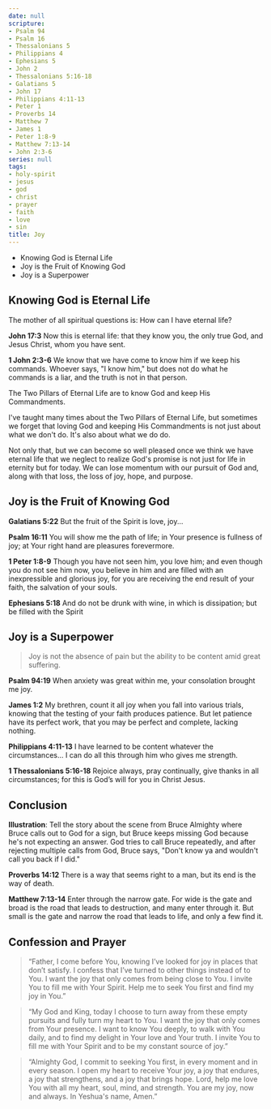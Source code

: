 ```yaml
---
date: null
scripture:
- Psalm 94
- Psalm 16
- Thessalonians 5
- Philippians 4
- Ephesians 5
- John 2
- Thessalonians 5:16-18
- Galatians 5
- John 17
- Philippians 4:11-13
- Peter 1
- Proverbs 14
- Matthew 7
- James 1
- Peter 1:8-9
- Matthew 7:13-14
- John 2:3-6
series: null
tags:
- holy-spirit
- jesus
- god
- christ
- prayer
- faith
- love
- sin
title: Joy
---
```




- Knowing God is Eternal Life
- Joy is the Fruit of Knowing God
- Joy is a Superpower

## Knowing God is Eternal Life

The mother of all spiritual questions is: How can I have eternal life?

**John 17:3**
Now this is eternal life: that they know you, the only true God, and Jesus Christ, whom you have sent.

**1 John 2:3-6**
We know that we have come to know him if we keep his commands. Whoever says, "I know him," but does not do what he commands is a liar, and the truth is not in that person.

The Two Pillars of Eternal Life are to know God and keep His Commandments.

I've taught many times about the Two Pillars of Eternal Life, but sometimes we forget that loving God and keeping His Commandments is not just about what we don't do. It's also about what we do do.

Not only that, but we can become so well pleased once we think we have eternal life that we neglect to realize God's promise is not just for life in eternity but for today. We can lose momentum with our pursuit of God and, along with that loss, the loss of joy, hope, and purpose.

## Joy is the Fruit of Knowing God

**Galatians 5:22**
But the fruit of the Spirit is love, joy...

**Psalm 16:11**
You will show me the path of life; in Your presence is fullness of joy; at Your right hand are pleasures forevermore.

**1 Peter 1:8-9**
Though you have not seen him, you love him; and even though you do not see him now, you believe in him and are filled with an inexpressible and glorious joy, for you are receiving the end result of your faith, the salvation of your souls.

**Ephesians 5:18**
And do not be drunk with wine, in which is dissipation; but be filled with the Spirit

## Joy is a Superpower

> Joy is not the absence of pain but the ability to be content amid great suffering. 

**Psalm 94:19**
When anxiety was great within me, your consolation brought me joy.

**James 1:2**
My brethren, count it all joy when you fall into various trials, knowing that the testing of your faith produces patience. But let patience have its perfect work, that you may be perfect and complete, lacking nothing.

**Philippians 4:11-13**
I have learned to be content whatever the circumstances… I can do all this through him who gives me strength.

**1 Thessalonians 5:16-18**
Rejoice always, pray continually, give thanks in all circumstances; for this is God’s will for you in Christ Jesus.

## Conclusion

**Illustration**: Tell the story about the scene from Bruce Almighty where Bruce calls out to God for a sign, but Bruce keeps missing God because he's not expecting an answer. God tries to call Bruce repeatedly, and after rejecting multiple calls from God, Bruce says, "Don't know ya and wouldn't call you back if I did."

**Proverbs 14:12** 
There is a way that seems right to a man, but its end is the way of death.

**Matthew 7:13-14**
Enter through the narrow gate. For wide is the gate and broad is the road that leads to destruction, and many enter through it. But small is the gate and narrow the road that leads to life, and only a few find it.

## Confession and Prayer

> “Father, I come before You, knowing I’ve looked for joy in places that don’t satisfy. I confess that I’ve turned to other things instead of to You. I want the joy that only comes from being close to You. I invite You to fill me with Your Spirit. Help me to seek You first and find my joy in You.”

> “My God and King, today I choose to turn away from these empty pursuits and fully turn my heart to You. I want the joy that only comes from Your presence. I want to know You deeply, to walk with You daily, and to find my delight in Your love and Your truth. I invite You to fill me with Your Spirit and to be my constant source of joy.”

> “Almighty God, I commit to seeking You first, in every moment and in every season. I open my heart to receive Your joy, a joy that endures, a joy that strengthens, and a joy that brings hope. Lord, help me love You with all my heart, soul, mind, and strength. You are my joy, now and always. In Yeshua's name, Amen.”